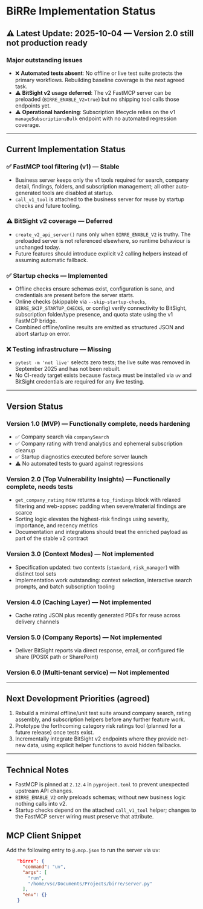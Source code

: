 # BiRRe Implementation Status

## ⚠️ Latest Update: 2025-10-04 — Version 2.0 still not production ready

### Major outstanding issues

- ❌ **Automated tests absent**: No offline or live test suite protects the primary workflows. Rebuilding baseline coverage is the next agreed task.
- ⚠️ **BitSight v2 usage deferred**: The v2 FastMCP server can be preloaded (`BIRRE_ENABLE_V2=true`) but no shipping tool calls those endpoints yet.
- ⚠️ **Operational hardening**: Subscription lifecycle relies on the v1 `manageSubscriptionsBulk` endpoint with no automated regression coverage.

---

## Current Implementation Status

### ✅ FastMCP tool filtering (v1) — Stable

- Business server keeps only the v1 tools required for search, company detail, findings, folders, and subscription management; all other auto-generated tools are disabled at startup.
- `call_v1_tool` is attached to the business server for reuse by startup checks and future tooling.

### ⚠️ BitSight v2 coverage — Deferred

- `create_v2_api_server()` runs only when `BIRRE_ENABLE_V2` is truthy. The preloaded server is not referenced elsewhere, so runtime behaviour is unchanged today.
- Future features should introduce explicit v2 calling helpers instead of assuming automatic fallback.

### ✅ Startup checks — Implemented

- Offline checks ensure schemas exist, configuration is sane, and credentials are present before the server starts.
- Online checks (skippable via `--skip-startup-checks`, `BIRRE_SKIP_STARTUP_CHECKS`, or config) verify connectivity to BitSight, subscription folder/type presence, and quota state using the v1 FastMCP bridge.
- Combined offline/online results are emitted as structured JSON and abort startup on error.

### ❌ Testing infrastructure — Missing

- `pytest -m 'not live'` selects zero tests; the live suite was removed in September 2025 and has not been rebuilt.
- No CI-ready target exists because `fastmcp` must be installed via `uv` and BitSight credentials are required for any live testing.

---

## Version Status

### Version 1.0 (MVP) — Functionally complete, needs hardening

- ✅ Company search via `companySearch`
- ✅ Company rating with trend analytics and ephemeral subscription cleanup
- ✅ Startup diagnostics executed before server launch
- ⚠️ No automated tests to guard against regressions

### Version 2.0 (Top Vulnerability Insights) — Functionally complete, needs tests

- `get_company_rating` now returns a `top_findings` block with relaxed filtering and web-appsec padding when severe/material findings are scarce
- Sorting logic elevates the highest-risk findings using severity, importance, and recency metrics
- Documentation and integrations should treat the enriched payload as part of the stable v2 contract

### Version 3.0 (Context Modes) — Not implemented

- Specification updated: two contexts (`standard`, `risk_manager`) with distinct tool sets
- Implementation work outstanding: context selection, interactive search prompts, and batch subscription tooling

### Version 4.0 (Caching Layer) — Not implemented

- Cache rating JSON plus recently generated PDFs for reuse across delivery channels

### Version 5.0 (Company Reports) — Not implemented

- Deliver BitSight reports via direct response, email, or configured file share (POSIX path or SharePoint)

### Version 6.0 (Multi-tenant service) — Not implemented

---

## Next Development Priorities (agreed)

1. Rebuild a minimal offline/unit test suite around company search, rating assembly, and subscription helpers before any further feature work.
2. Prototype the forthcoming category risk ratings tool (planned for a future release) once tests exist.
3. Incrementally integrate BitSight v2 endpoints where they provide net-new data, using explicit helper functions to avoid hidden fallbacks.

---

## Technical Notes

- FastMCP is pinned at `2.12.4` in `pyproject.toml` to prevent unexpected upstream API changes.
- `BIRRE_ENABLE_V2` only preloads schemas; without new business logic nothing calls into v2.
- Startup checks depend on the attached `call_v1_tool` helper; changes to the FastMCP server wiring must preserve that attribute.

## MCP Client Snippet

Add the following entry to `@.mcp.json` to run the server via uv:

```json
    "birre": {
      "command": "uv",
      "args": [
        "run",
        "/home/vsc/Documents/Projects/birre/server.py"
      ],
      "env": {}
    }
```
